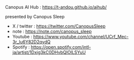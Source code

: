 Canopus AI Hub : https://t-andou.github.io/aihub/

presented by Canopus Sleep
- X / twitter : https://twitter.com/CanopusSleep
- note : https://note.com/canopus_sleep
- Youtube : https://www.youtube.com/channel/UCrf_Mec-3r_lu6Y82D2qydQ
- Spotify : https://open.spotify.com/intl-ja/artist/1Dxig3kC0DHvbQIOlLSYuU
